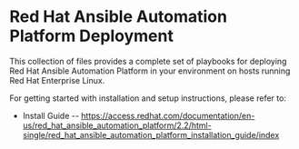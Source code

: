 Red Hat Ansible Automation Platform Deployment
==============================================

This collection of files provides a complete set of playbooks for deploying
Red Hat Ansible Automation Platform in your environment on hosts running
Red Hat Enterprise Linux.

For getting started with installation and setup instructions, please refer to:

- Install Guide -- https://access.redhat.com/documentation/en-us/red_hat_ansible_automation_platform/2.2/html-single/red_hat_ansible_automation_platform_installation_guide/index


